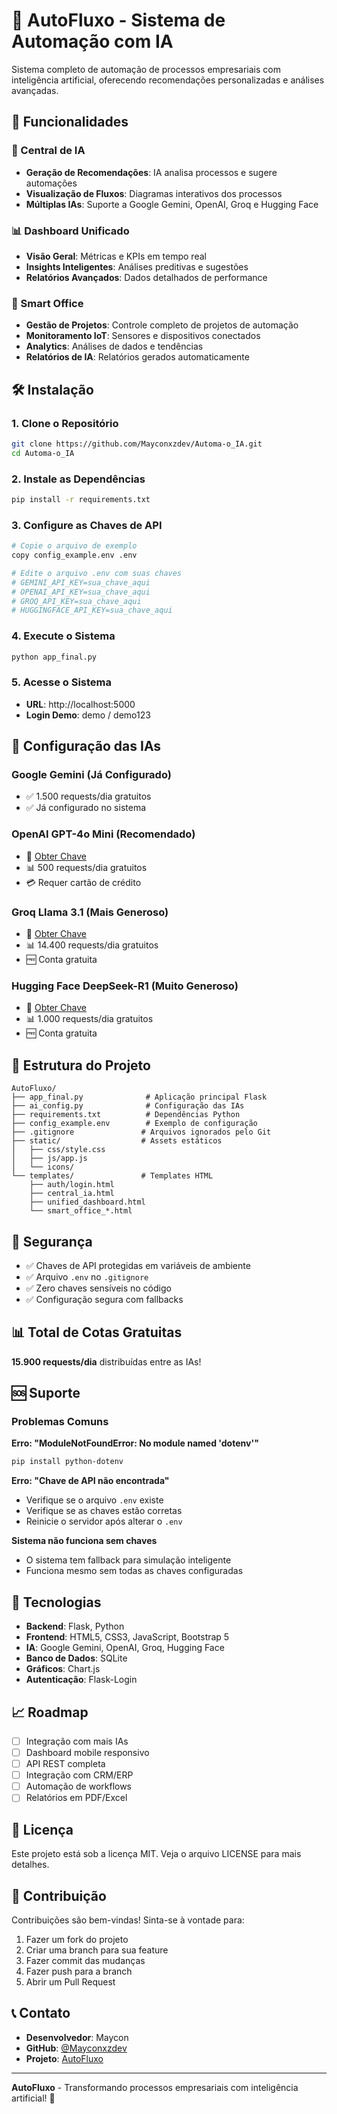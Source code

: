 # 🤖 AutoFluxo - Sistema de Automação com IA

Sistema completo de automação de processos empresariais com inteligência artificial, oferecendo recomendações personalizadas e análises avançadas.

## 🚀 Funcionalidades

### 🎯 Central de IA
- **Geração de Recomendações**: IA analisa processos e sugere automações
- **Visualização de Fluxos**: Diagramas interativos dos processos
- **Múltiplas IAs**: Suporte a Google Gemini, OpenAI, Groq e Hugging Face

### 📊 Dashboard Unificado
- **Visão Geral**: Métricas e KPIs em tempo real
- **Insights Inteligentes**: Análises preditivas e sugestões
- **Relatórios Avançados**: Dados detalhados de performance

### 🏢 Smart Office
- **Gestão de Projetos**: Controle completo de projetos de automação
- **Monitoramento IoT**: Sensores e dispositivos conectados
- **Analytics**: Análises de dados e tendências
- **Relatórios de IA**: Relatórios gerados automaticamente

## 🛠️ Instalação

### 1. Clone o Repositório
```bash
git clone https://github.com/Mayconxzdev/Automa-o_IA.git
cd Automa-o_IA
```

### 2. Instale as Dependências
```bash
pip install -r requirements.txt
```

### 3. Configure as Chaves de API
```bash
# Copie o arquivo de exemplo
copy config_example.env .env

# Edite o arquivo .env com suas chaves
# GEMINI_API_KEY=sua_chave_aqui
# OPENAI_API_KEY=sua_chave_aqui
# GROQ_API_KEY=sua_chave_aqui
# HUGGINGFACE_API_KEY=sua_chave_aqui
```

### 4. Execute o Sistema
```bash
python app_final.py
```

### 5. Acesse o Sistema
- **URL**: http://localhost:5000
- **Login Demo**: demo / demo123

## 🔑 Configuração das IAs

### Google Gemini (Já Configurado)
- ✅ 1.500 requests/dia gratuitos
- ✅ Já configurado no sistema

### OpenAI GPT-4o Mini (Recomendado)
- 🔗 [Obter Chave](https://platform.openai.com/api-keys)
- 📊 500 requests/dia gratuitos
- 💳 Requer cartão de crédito

### Groq Llama 3.1 (Mais Generoso)
- 🔗 [Obter Chave](https://console.groq.com/keys)
- 📊 14.400 requests/dia gratuitos
- 🆓 Conta gratuita

### Hugging Face DeepSeek-R1 (Muito Generoso)
- 🔗 [Obter Chave](https://huggingface.co/settings/tokens)
- 📊 1.000 requests/dia gratuitos
- 🆓 Conta gratuita

## 📁 Estrutura do Projeto

```
AutoFluxo/
├── app_final.py              # Aplicação principal Flask
├── ai_config.py              # Configuração das IAs
├── requirements.txt          # Dependências Python
├── config_example.env        # Exemplo de configuração
├── .gitignore               # Arquivos ignorados pelo Git
├── static/                  # Assets estáticos
│   ├── css/style.css
│   ├── js/app.js
│   └── icons/
└── templates/               # Templates HTML
    ├── auth/login.html
    ├── central_ia.html
    ├── unified_dashboard.html
    └── smart_office_*.html
```

## 🔐 Segurança

- ✅ Chaves de API protegidas em variáveis de ambiente
- ✅ Arquivo `.env` no `.gitignore`
- ✅ Zero chaves sensíveis no código
- ✅ Configuração segura com fallbacks

## 📊 Total de Cotas Gratuitas

**15.900 requests/dia** distribuídas entre as IAs!

## 🆘 Suporte

### Problemas Comuns

**Erro: "ModuleNotFoundError: No module named 'dotenv'"**
```bash
pip install python-dotenv
```

**Erro: "Chave de API não encontrada"**
- Verifique se o arquivo `.env` existe
- Verifique se as chaves estão corretas
- Reinicie o servidor após alterar o `.env`

**Sistema não funciona sem chaves**
- O sistema tem fallback para simulação inteligente
- Funciona mesmo sem todas as chaves configuradas

## 🚀 Tecnologias

- **Backend**: Flask, Python
- **Frontend**: HTML5, CSS3, JavaScript, Bootstrap 5
- **IA**: Google Gemini, OpenAI, Groq, Hugging Face
- **Banco de Dados**: SQLite
- **Gráficos**: Chart.js
- **Autenticação**: Flask-Login

## 📈 Roadmap

- [ ] Integração com mais IAs
- [ ] Dashboard mobile responsivo
- [ ] API REST completa
- [ ] Integração com CRM/ERP
- [ ] Automação de workflows
- [ ] Relatórios em PDF/Excel

## 📄 Licença

Este projeto está sob a licença MIT. Veja o arquivo LICENSE para mais detalhes.

## 👥 Contribuição

Contribuições são bem-vindas! Sinta-se à vontade para:

1. Fazer um fork do projeto
2. Criar uma branch para sua feature
3. Fazer commit das mudanças
4. Fazer push para a branch
5. Abrir um Pull Request

## 📞 Contato

- **Desenvolvedor**: Maycon
- **GitHub**: [@Mayconxzdev](https://github.com/Mayconxzdev)
- **Projeto**: [AutoFluxo](https://github.com/Mayconxzdev/Automa-o_IA)

---

**AutoFluxo** - Transformando processos empresariais com inteligência artificial! 🚀